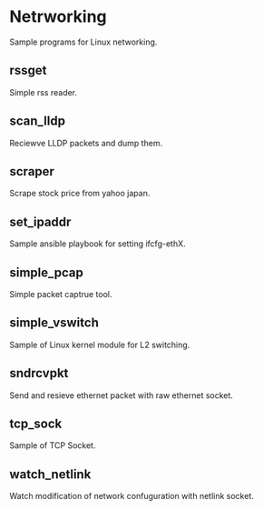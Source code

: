 # Netrworking
Sample programs for Linux networking.

## rssget

Simple rss reader.

## scan_lldp

Reciewve LLDP packets and dump them.

## scraper

Scrape stock price from yahoo japan.

## set_ipaddr

Sample ansible playbook for setting ifcfg-ethX.

## simple_pcap

Simple packet captrue tool.

## simple_vswitch

Sample of Linux kernel module for L2 switching.

## sndrcvpkt

Send and resieve ethernet packet with raw ethernet socket.

## tcp_sock

Sample of TCP Socket.

## watch_netlink

Watch modification of network confuguration with netlink socket.
